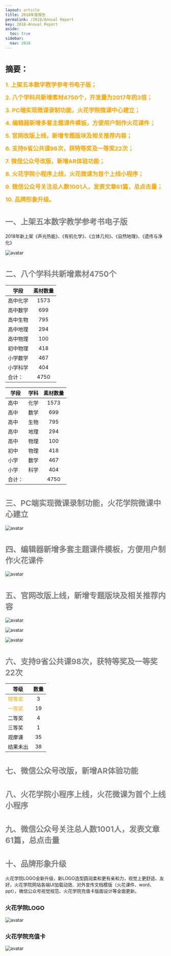 ```yaml
---
layout: article
title: 2018年度报告
permalink: /2018/Annual Report
key: 2018-Annual Report
aside:
  toc: true
sidebar:
  nav: 2018
---
```


# <font size="5">摘要：</font>

<bro/><bro/>

**<font size="4" color="orange"> 1. 上架五本数字教学参考书电子版；</font>**

**<font size="4" color="orange"> 2. 八个学科共新增素材4750个，开发量为2017年的3倍；</font>**

**<font size="4" color="orange"> 3. PC端实现微课录制功能，火花学院微课中心建立；</font>**

**<font size="4" color="orange"> 4. 编辑器新增多套主题课件模板，方便用户制作火花课件；</font>**

**<font size="4" color="orange"> 5. 官网改版上线，新增专题版块及相关推荐内容；</font>**

**<font size="4" color="orange"> 6. 支持9省公共课98次，获特等奖及一等奖22次；</font>**

**<font size="4" color="orange"> 7. 微信公众号改版，新增AR体验功能；</font>**

**<font size="4" color="orange"> 8. 火花学院小程序上线，火花微课为首个上线小程序；</font>**

**<font size="4" color="orange"> 9. 微信公众号关注总人数1001人，发表文章61篇，总点击量；</font>**

**<font size="4" color="orange">10. 品牌形象升级。</font>**


# <font size="5" color="gray">一、上架五本数字教学参考书电子版</font>

2018年新上架《声光热能》、《有机化学》、《立体几何》、《自然地理》、《遗传与净化》

![avatar](images/2018book.png)

# <font size="5" color="gray">二、八个学科共新增素材4750个</font>

| 学段 |  素材数量  | 
|-------------|:------:|
| 高中化学	| 1573 |
| 高中数学	| 699 |
| 高中生物	| 795 |
| 高中地理	| 294 |
| 高中物理	| 100 |
| 初中物理	| 418 |
| 小学数学	| 467 |
| 小学科学	| 404 |
| 合计：| 4750 |

| 学段 |学科|  素材数量  | 
|-------------|:------:|:------:|
|高中	|化学	|1573|
|高中	|数学	|699|
|高中	|生物	|795|
|高中	|地理	|294|
|高中	|物理	|100|
|初中	|物理	|418|
|小学	|数学	|467|
|小学	|科学	|404|
|合计：	|	|4750|


# <font size="5" color="gray">三、PC端实现微课录制功能，火花学院微课中心建立</font>

![avatar](images/2018mc.png)

# <font size="5" color="gray">四、编辑器新增多套主题课件模板，方便用户制作火花课件</font>

![avatar](images/2018templates.png)

# <font size="5" color="gray">五、官网改版上线，新增专题版块及相关推荐内容</font>

![avatar](images/2018website.png)

![avatar](images/2018topic1.png)

![avatar](images/2018content.png)

# <font size="5" color="gray">六、支持9省公共课98次，获特等奖及一等奖22次</font>

| 等级 |  数量  | 
|----------|:------:|
| <font color="orange">特等奖</font> | 3 |
| <font color="orange">一等奖</font>	| 19 |
| 二等奖	| 4 |
| 三等奖	| 1 |
| 观摩课	| 35 |
| 结果未出	| 38 |

# <font size="5" color="gray">七、微信公众号改版，新增AR体验功能</font>

# <font size="5" color="gray">八、火花学院小程序上线，火花微课为首个上线小程序</font>

# <font size="5" color="gray">九、微信公众号关注总人数1001人，发表文章61篇，总点击量</font>

# <font size="5" color="gray">十、品牌形象升级</font>

火花学院LOGO全新升级，新LOGO造型圆润柔和更有亲和力，视觉上更舒适、友好。火花学院网站各端UI加载动效、对外宣传文档模版（火花课件、word、ppt），微信公众号视觉规范、火花学院充值卡版面设计等全面更新。

## <font size="4" >火花学院LOGO</font>

![avatar](images/2018logo.png)

## <font size="4" >火花学院充值卡</font>

![avatar](images/2018card.png)
